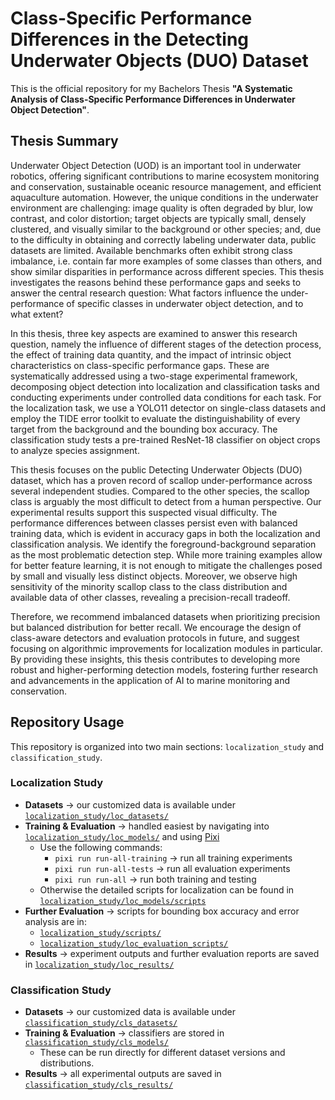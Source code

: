 # Class-Specific Performance Differences in the Detecting Underwater Objects (DUO) Dataset

This is the official repository for my Bachelors Thesis **"A Systematic Analysis of Class-Specific Performance Differences in Underwater Object Detection"**.

## Thesis Summary
Underwater Object Detection (UOD) is an important tool in underwater robotics, offering significant contributions to marine ecosystem monitoring and conservation, sustainable oceanic resource management, and efficient aquaculture automation. However, the unique conditions in the underwater environment are challenging: image quality is often degraded by blur, low contrast, and color distortion; target objects are typically small, densely clustered, and visually similar to the background or other species; and, due to the difficulty in obtaining and correctly labeling underwater data, public datasets are limited. Available benchmarks often exhibit strong class imbalance, i.e. contain far more examples of some classes than others, and show similar disparities in performance across different species. This thesis investigates the reasons behind these performance gaps and seeks to answer the central research question: What factors influence the under-performance of specific classes in underwater object detection, and to what extent?

In this thesis, three key aspects are examined to answer this research question, namely the influence of different stages of the detection process, the effect of training data quantity, and the impact of intrinsic object characteristics on class-specific performance gaps. These are systematically addressed using a two-stage experimental framework, decomposing object detection into localization and classification tasks and conducting experiments under controlled data conditions for each task. For the localization task, we use a YOLO11 detector on single-class datasets and employ the TIDE error toolkit to evaluate the distinguishability of every target from the background and the bounding box accuracy. The classification study tests a pre-trained ResNet-18 classifier on object crops to analyze species assignment. 

This thesis focuses on the public  Detecting Underwater Objects (DUO) dataset, which has a proven record of scallop under-performance across several independent studies. Compared to the other species, the scallop class is arguably the most difficult to detect from a human perspective. Our experimental results support this suspected visual difficulty. The performance differences between classes persist even with balanced training data, which is evident in accuracy gaps in both the localization and classification analysis. We identify the foreground-background separation as the most problematic detection step. While more training examples allow for better feature learning, it is not enough to mitigate the challenges posed by small and visually less distinct objects. Moreover, we observe high sensitivity of the minority scallop class to the class distribution and available data of other classes, revealing a precision-recall tradeoff. 

Therefore, we recommend imbalanced datasets when prioritizing precision but balanced distribution for better recall. We encourage the design of class-aware detectors and evaluation protocols in future, and suggest focusing on algorithmic improvements for localization modules in particular. By providing these insights, this thesis contributes to developing more robust and higher-performing detection models, fostering further research and advancements in the application of AI to marine monitoring and conservation.


## Repository Usage

This repository is organized into two main sections: `localization_study` and `classification_study`.  


### Localization Study
- **Datasets** → our customized data is available under [`localization_study/loc_datasets/`](localization_study/loc_datasets/)  
- **Training & Evaluation** → handled easiest by navigating into [`localization_study/loc_models/`](localization_study/loc_models/) and using [Pixi](https://pixi.sh/) 
  - Use the following commands:  
    - `pixi run run-all-training` → run all training experiments  
    - `pixi run run-all-tests` → run all evaluation experiments  
    - `pixi run run-all` → run both training and testing  
  - Otherwise the detailed scripts for localization can be found in [`localization_study/loc_models/scripts`](localization_study/loc_models/scripts)
- **Further Evaluation** → scripts for bounding box accuracy and error analysis are in:  
  - [`localization_study/scripts/`](localization_study/scripts/)  
  - [`localization_study/loc_evaluation_scripts/`](localization_study/loc_evaluation_scripts/)  
- **Results** → experiment outputs and further evaluation reports are saved in [`localization_study/loc_results/`](localization_study/loc_results/)  


### Classification Study
- **Datasets** → our customized data is available under [`classification_study/cls_datasets/`](classification_study/cls_datasets/)  
- **Training & Evaluation** → classifiers are stored in [`classification_study/cls_models/`](classification_study/cls_models/)  
  - These can be run directly for different dataset versions and distributions.  
- **Results** → all experimental outputs are saved in [`classification_study/cls_results/`](classification_study/cls_results/)  


